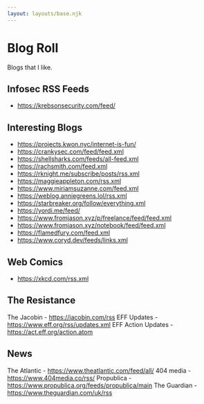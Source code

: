 ```yaml
---
layout: layouts/base.njk
---
```

# Blog Roll

Blogs that I like.

## Infosec RSS Feeds

- <https://krebsonsecurity.com/feed/>

## Interesting Blogs

- <https://projects.kwon.nyc/internet-is-fun/>
- <https://crankysec.com/feed/feed.xml>
- <https://shellsharks.com/feeds/all-feed.xml>
- <https://rachsmith.com/feed.xml>
- <https://rknight.me/subscribe/posts/rss.xml>
- <https://maggieappleton.com/rss.xml>
- <https://www.miriamsuzanne.com/feed.xml>
- <https://weblog.anniegreens.lol/rss.xml>
- <https://starbreaker.org/follow/everything.xml>
- <https://yordi.me/feed/>
- <https://www.fromjason.xyz/p/freelance/feed/feed.xml>
- <https://www.fromjason.xyz/notebook/feed/feed.xml>
- https://flamedfury.com/feed.xml
- https://www.coryd.dev/feeds/links.xml

## Web Comics

- <https://xkcd.com/rss.xml>

## The Resistance

The Jacobin - <https://jacobin.com/rss>
EFF Updates - <https://www.eff.org/rss/updates.xml>
EFF Action Updates - <https://act.eff.org/action.atom>

## News

The Atlantic - <https://www.theatlantic.com/feed/all/>
404 media - <https://www.404media.co/rss/>
Propublica - <https://www.propublica.org/feeds/propublica/main>
The Guardian - <https://www.theguardian.com/uk/rss>
